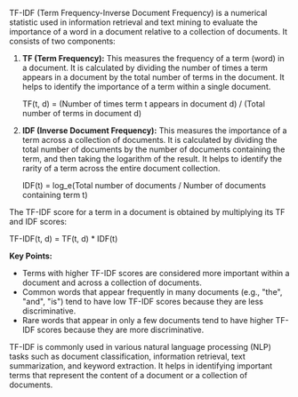 TF-IDF (Term Frequency-Inverse Document Frequency) is a numerical statistic used in information retrieval and text mining to evaluate the importance of a word in a document relative to a collection of documents. It consists of two components:

1. **TF (Term Frequency):** This measures the frequency of a term (word) in a document. It is calculated by dividing the number of times a term appears in a document by the total number of terms in the document. It helps to identify the importance of a term within a single document.

   TF(t, d) = (Number of times term t appears in document d) / (Total number of terms in document d)

2. **IDF (Inverse Document Frequency):** This measures the importance of a term across a collection of documents. It is calculated by dividing the total number of documents by the number of documents containing the term, and then taking the logarithm of the result. It helps to identify the rarity of a term across the entire document collection.

   IDF(t) = log_e(Total number of documents / Number of documents containing term t)

The TF-IDF score for a term in a document is obtained by multiplying its TF and IDF scores:

   TF-IDF(t, d) = TF(t, d) * IDF(t)

**Key Points:**

- Terms with higher TF-IDF scores are considered more important within a document and across a collection of documents.
- Common words that appear frequently in many documents (e.g., "the", "and", "is") tend to have low TF-IDF scores because they are less discriminative.
- Rare words that appear in only a few documents tend to have higher TF-IDF scores because they are more discriminative.

TF-IDF is commonly used in various natural language processing (NLP) tasks such as document classification, information retrieval, text summarization, and keyword extraction. It helps in identifying important terms that represent the content of a document or a collection of documents.